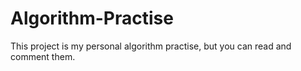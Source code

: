 # Algorithm-Practise
This project is my personal algorithm practise, but you can read and comment them.

